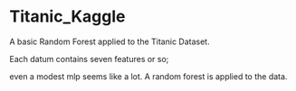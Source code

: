 # Titanic_Kaggle
A basic Random Forest applied to the Titanic Dataset.

Each datum contains seven features or so;

even a modest mlp seems like a lot. 
A random forest is applied to the data.
